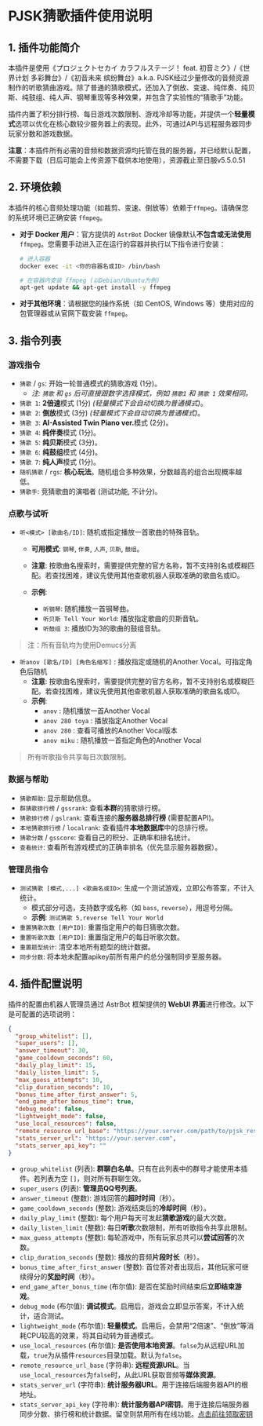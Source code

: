 # PJSK猜歌插件使用说明

## 1. 插件功能简介

本插件是使用《プロジェクトセカイ カラフルステージ！ feat. 初音ミク》/《世界计划 多彩舞台》/《初音未来 缤纷舞台》a.k.a. PJSK经过少量修改的音频资源制作的听歌猜曲游戏。除了普通的猜歌模式，还加入了倒放、变速、纯伴奏、纯贝斯、纯鼓组、纯人声、钢琴重现等多种效果，并包含了实验性的“猜歌手”功能。

插件内置了积分排行榜、每日游戏次数限制、游戏冷却等功能，并提供一个**轻量模式**选项以优化在核心数较少服务器上的表现。此外，可通过API与远程服务器同步玩家分数和游戏数据。

**注意**：本插件所有必需的音频和数据资源均托管在我的服务器，并已经默认配置，不需要下载（日后可能会上传资源下载供本地使用），资源截止至日服v5.5.0.51

## 2. 环境依赖

本插件的核心音频处理功能（如裁剪、变速、倒放等）依赖于`ffmpeg`。请确保您的系统环境已正确安装 `ffmpeg`。

- **对于 Docker 用户**：官方提供的 `AstrBot` Docker 镜像默认**不包含或无法使用** `ffmpeg`。您需要手动进入正在运行的容器并执行以下指令进行安装：
  ```bash
  # 进入容器
  docker exec -it <你的容器名或ID> /bin/bash

  # 在容器内安装 ffmpeg (以Debian/Ubuntu为例)
  apt-get update && apt-get install -y ffmpeg
  ```

- **对于其他环境**：请根据您的操作系统（如 CentOS, Windows 等）使用对应的包管理器或从官网下载安装 `ffmpeg`。

## 3. 指令列表

### 游戏指令
- `猜歌` / `gs`: 开始一轮普通模式的猜歌游戏 (1分)。
  - *注: `猜歌` 和 `gs` 后可直接跟数字选择模式，例如 `猜歌1` 和 `猜歌 1` 效果相同。*
- `猜歌 1`: **2倍速**模式 (1分) *(轻量模式下会自动切换为普通模式)*。
- `猜歌 2`: **倒放**模式 (3分) *(轻量模式下会自动切换为普通模式)*。
- `猜歌 3`: <strong>AI-Assisted Twin Piano ver.</strong>模式 (2分)。
- `猜歌 4`: **纯伴奏**模式 (1分)。
- `猜歌 5`: **纯贝斯**模式 (3分)。
- `猜歌 6`: **纯鼓组**模式 (4分)。
- `猜歌 7`: **纯人声**模式 (1分)。
- `随机猜歌` / `rgs`: **核心玩法**。随机组合多种效果，分数越高的组合出现概率越低。
- `猜歌手`: 竞猜歌曲的演唱者 (测试功能, 不计分)。

### 点歌与试听
- `听<模式> [歌曲名/ID]`: 随机或指定播放一首歌曲的特殊音轨。
  - **可用模式**: `钢琴`, `伴奏`, `人声`, `贝斯`, `鼓组`。
  - **注意**: 按歌曲名搜索时，需要提供完整的官方名称，暂不支持别名或模糊匹配。若查找困难，建议先使用其他查歌机器人获取准确的歌曲名或ID。
  
  - **示例**:
    - `听钢琴`: 随机播放一首钢琴曲。
    - `听贝斯 Tell Your World`: 播放指定歌曲的贝斯音轨。
    - `听鼓组 3`: 播放ID为3的歌曲的鼓组音轨。
>注：所有音轨均为使用Demucs分离
- `听anov [歌名/ID] [角色名缩写]` : 播放指定或随机的Another Vocal。可指定角色后随机
  - **注意**: 按歌曲名搜索时，需要提供完整的官方名称，暂不支持别名或模糊匹配。若查找困难，建议先使用其他查歌机器人获取准确的歌曲名或ID。
  - **示例**:
    - `anov` : 随机播放一首Another Vocal
    - `anov 280 toya` : 播放指定Another Vocal
    - `anov 280` : 查看可播放的Another Vocal版本
    - `anov miku` : 随机播放一首指定角色的Another Vocal
>所有听歌指令共享每日次数限制。

### 数据与帮助
- `猜歌帮助`: 显示帮助信息。
- `群猜歌排行榜` / `gssrank`: 查看**本群**的猜歌排行榜。
- `猜歌排行榜` / `gslrank`: 查看连接的**服务器总排行榜** (需要配置API)。
- `本地猜歌排行榜` / `localrank`: 查看插件**本地数据库**中的总排行榜。
- `猜歌分数` / `gsscore`: 查看自己的积分、正确率和排名统计。
- `查看统计`: 查看所有游戏模式的正确率排名（优先显示服务器数据）。

### 管理员指令
- `测试猜歌 [模式,...] <歌曲名或ID>`: 生成一个测试游戏，立即公布答案，不计入统计。
    - 模式部分可选，支持数字或名称（如 `bass`, `reverse`），用逗号分隔。
    - **示例**: `测试猜歌 5,reverse Tell Your World`
- `重置猜歌次数 [用户ID]`: 重置指定用户的每日猜歌次数。
- `重置听歌次数 [用户ID]`: 重置指定用户的每日听歌次数。
- `重置题型统计`: 清空本地所有题型的统计数据。
- `同步分数`: 将本地未配置apikey前所有用户的总分强制同步至服务器。

## 4. 插件配置说明

插件的配置由机器人管理员通过 AstrBot 框架提供的 **WebUI 界面**进行修改。以下是可配置的选项说明：

```json
{
  "group_whitelist": [],
  "super_users": [],
  "answer_timeout": 30,
  "game_cooldown_seconds": 60,
  "daily_play_limit": 15,
  "daily_listen_limit": 5,
  "max_guess_attempts": 10,
  "clip_duration_seconds": 10,
  "bonus_time_after_first_answer": 5,
  "end_game_after_bonus_time": true,
  "debug_mode": false,
  "lightweight_mode": false,
  "use_local_resources": false,
  "remote_resource_url_base": "https://your.server.com/path/to/pjsk_resources",
  "stats_server_url": "https://your.server.com",
  "stats_server_api_key": ""
}
```
- `group_whitelist` (列表): **群聊白名单**。只有在此列表中的群号才能使用本插件。若列表为空 `[]`，则对所有群聊生效。
- `super_users` (列表): **管理员QQ号列表**。
- `answer_timeout` (整数): 游戏回答的**超时时间**（秒）。
- `game_cooldown_seconds` (整数): 游戏结束后的**冷却时间**（秒）。
- `daily_play_limit` (整数): 每个用户每天可发起**猜歌游戏**的最大次数。
- `daily_listen_limit` (整数): 每日**听歌**次数限制，所有听歌指令共享此限制。
- `max_guess_attempts` (整数): 每轮游戏中，所有玩家总共可以**尝试回答**的次数。
- `clip_duration_seconds` (整数): 播放的音频**片段时长**（秒）。
- `bonus_time_after_first_answer` (整数): 首位答对者出现后，其他玩家可继续得分的**奖励时间**（秒）。
- `end_game_after_bonus_time` (布尔值): 是否在奖励时间结束后**立即结束游戏**。
- `debug_mode` (布尔值): **调试模式**。启用后，游戏会立即显示答案，不计入统计，适合测试。
- `lightweight_mode` (布尔值): **轻量模式**。启用后，会禁用“2倍速”、“倒放”等消耗CPU较高的效果，将其自动转为普通模式。
- `use_local_resources` (布尔值): **是否使用本地资源**。`false`为从远程URL加载，`true`为从插件`resources`目录加载。默认为`false`。
- `remote_resource_url_base` (字符串): **远程资源URL**。当`use_local_resources`为`false`时，从此URL获取音频等**媒体资源**。
- `stats_server_url` (字符串): **统计服务器URL**。用于连接后端服务器API的根地址。
- `stats_server_api_key` (字符串): **统计服务器API密钥**。用于连接后端服务器同步分数、排行榜和统计数据。留空则禁用所有在线功能。[点击前往领取密钥](http://47.110.56.9:5000/register)


